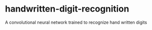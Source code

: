 # handwritten-digit-recognition
A convolutional neural network trained to recognize hand written digits
